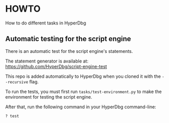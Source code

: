 # HOWTO
How to do different tasks in HyperDbg

## Automatic testing for the script engine
There is an automatic test for the script engine's statements.

The statement generator is available at: https://github.com/HyperDbg/script-engine-test

This repo is added automatically to HyperDbg when you cloned it with the `--recursive` flag.

To run the tests, you must first run `tasks/test-environment.py` to make the environment for testing the script engine.

After that, run the following command in your HyperDbg command-line:

```
? test
```
